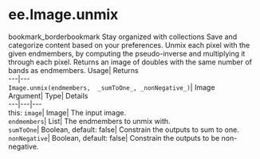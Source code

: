  
#  ee.Image.unmix 
bookmark_borderbookmark Stay organized with collections  Save and categorize content based on your preferences.
Unmix each pixel with the given endmembers, by computing the pseudo-inverse and multiplying it through each pixel. Returns an image of doubles with the same number of bands as endmembers. 
Usage| Returns  
---|---  
`Image.unmix(endmembers,  _sumToOne_, _nonNegative_)`| Image  
Argument| Type| Details  
---|---|---  
this: `image`| Image| The input image.  
`endmembers`| List| The endmembers to unmix with.  
`sumToOne`| Boolean, default: false| Constrain the outputs to sum to one.  
`nonNegative`| Boolean, default: false| Constrain the outputs to be non-negative.  
